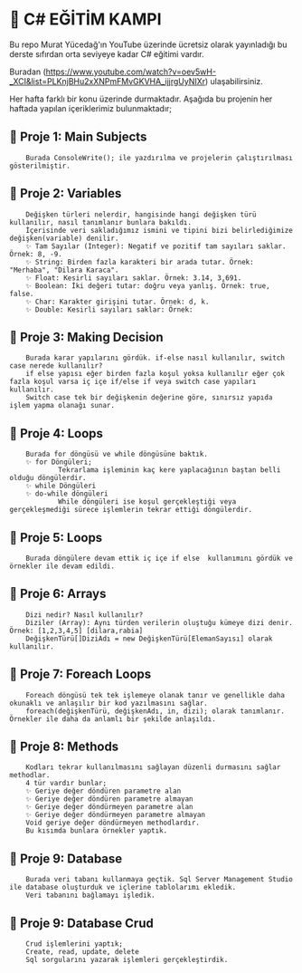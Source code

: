 # 🚀 C# EĞİTİM KAMPI
Bu repo Murat Yücedağ'ın YouTube üzerinde ücretsiz olarak yayınladığı bu derste sıfırdan orta seviyeye kadar C# eğitimi vardır.<p>
Buradan (https://www.youtube.com/watch?v=oev5wH-_XCI&list=PLKnjBHu2xXNPmFMvGKVHA_ijjrgUyNIXr) ulaşabilirsiniz.<p>
Her hafta farklı bir konu üzerinde durmaktadır. Aşağıda bu projenin her haftada yapılan içeriklerimiz bulunmaktadır;

## 📍 Proje 1: Main Subjects 
        Burada ConsoleWrite(); ile yazdırılma ve projelerin çalıştırılması gösterilmiştir. 

## 📍 Proje 2: Variables
        Değişken türleri nelerdir, hangisinde hangi değişken türü kullanılır, nasıl tanımlanır bunlara bakıldı.
        İçerisinde veri sakladığımız ismini ve tipini bizi belirlediğimize değişken(variable) denilir.
        ✨ Tam Sayılar (Integer): Negatif ve pozitif tam sayıları saklar. Örnek: 8, -9.
        ✨ String: Birden fazla karakteri bir arada tutar. Örnek: "Merhaba", "Dilara Karaca".
        ✨ Float: Kesirli sayıları saklar. Örnek: 3.14, 3,691.
        ✨ Boolean: İki değeri tutar: doğru veya yanlış. Örnek: true, false.
        ✨ Char: Karakter girişini tutar. Örnek: d, k.
        ✨ Double: Kesirli sayıları saklar: Örnek: 

## 📍 Proje 3: Making Decision
        Burada karar yapılarını gördük. if-else nasıl kullanılır, switch case nerede kullanılır?
        if else yapısı eğer birden fazla koşul yoksa kullanılır eğer çok fazla koşul varsa iç içe if/else if veya switch case yapıları kullanılır.
        Switch case tek bir değişkenin değerine göre, sınırsız yapıda işlem yapma olanağı sunar.

## 📍 Proje 4: Loops
        Burada for döngüsü ve while döngüsüne baktık.
        ✨ for Döngüleri;
                Tekrarlama işleminin kaç kere yaplacağının baştan belli olduğu döngülerdir.
        ✨ while Döngüleri
        ✨ do-while döngüleri
                While döngüleri ise koşul gerçekleştiği veya gerçekleşmediği sürece işlemlerin tekrar ettiği döngülerdir.

## 📍 Proje 5: Loops
        Burada döngülere devam ettik iç içe if else  kullanımını gördük ve örnekler ile devam edildi.

## 📍 Proje 6: Arrays
        Dizi nedir? Nasıl kullanılır?
        Diziler (Array): Aynı türden verilerin oluştuğu kümeye dizi denir. Örnek: [1,2,3,4,5] [dilara,rabia]
        DeğişkenTürü[]DiziAdı = new DeğişkenTürü[ElemanSayısı] olarak kullanılır.

## 📍 Proje 7: Foreach Loops
        Foreach döngüsü tek tek işlemeye olanak tanır ve genellikle daha okunaklı ve anlaşılır bir kod yazılmasını sağlar.
        foreach(değişkenTürü, değişkenAdı, in, dizi); olarak tanımlanır. Örnekler ile daha da anlamlı bir şekilde anlaşıldı.

## 📍 Proje 8: Methods
        Kodları tekrar kullanılmasını sağlayan düzenli durmasını sağlar methodlar.
        4 tür vardır bunlar;
        ✨ Geriye değer döndüren parametre alan
        ✨ Geriye değer döndüren parametre almayan
        ✨ Geriye değer döndürmeyen parametre alan
        ✨ Geriye değer döndürmeyen parametre almayan
        Void geriye değer döndürmeyen methodlardır.
        Bu kısımda bunlara örnekler yaptık.

## 📍 Proje 9: Database
        Burada veri tabanı kullanmaya geçtik. Sql Server Management Studio ile database oluşturduk ve içlerine tablolarımı ekledik.
        Veri tabanını bağlamayı işledik.

## 📍 Proje 9: Database Crud
        Crud işlemlerini yaptık;
        Create, read, update, delete
        Sql sorgularını yazarak işlemleri gerçekleştirdik.




        

